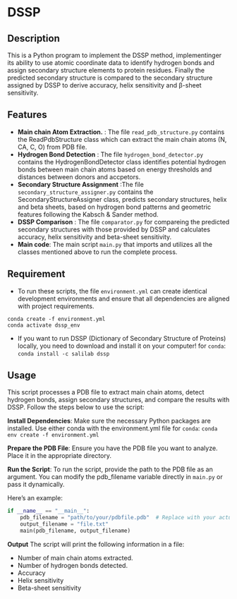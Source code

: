 # DSSP 

## Description
This is a Python program to implement the DSSP method, implementinger its ability to use atomic coordinate data to identify hydrogen bonds and assign secondary structure elements to protein residues. Finally the predicted secondary structure is compared to the secondary structure assigned by DSSP to derive accuracy, helix sensitivity and β-sheet sensitivity.

## Features
- **Main chain Atom Extraction.** : The file `read_pdb_structure.py` contains the ReadPdbStructure class which can extract the main chain atoms (N, CA, C, O) from PDB file.
- **Hydrogen Bond Detection** : The file `hydrogen_bond_detector.py` contains the HydrogenBondDetector class identifies potential hydrogen bonds between main chain atoms based on energy thresholds and distances between donors and accpetors.
- **Secondary Structure Assignment** :The file `secondary_structure_assigner.py` contains the SecondaryStructureAssigner class, predicts secondary structures, helix and beta sheets, based on hydrogen bond patterns and geometric features following the Kabsch & Sander method.
- **DSSP Comparison** : The file `comparator.py` for compareing the predicted secondary structures with those provided by DSSP and calculates accuracy, helix sensitivity and beta-sheet sensitivity.
- **Main code**: The main script `main.py` that imports and utilizes all the classes mentioned above to run the complete process.

## Requirement
- To run these scripts, the file `environment.yml` can create identical development environments and ensure that all dependencies are aligned with project requirements.

```
conda create -f environment.yml
conda activate dssp_env
```

- If you want to run DSSP (Dictionary of Secondary Structure of Proteins) locally, you need to download and install it on your computer!
for `conda`:
`conda install -c salilab dssp`

## Usage
This script processes a PDB file to extract main chain atoms, detect hydrogen bonds, assign secondary structures, and compare the results with DSSP. Follow the steps below to use the script:

**Install Dependencies**: Make sure the necessary Python packages are installed. Use either conda with the environment.yml file
for `conda`:
`conda env create -f environment.yml`

**Prepare the PDB File**: Ensure you have the PDB file you want to analyze. Place it in the appropriate directory.

**Run the Script**: To run the script, provide the path to the PDB file as an argument. You can modify the pdb_filename variable directly in `main.py` or pass it dynamically.

Here’s an example:
```python
if __name__ == "__main__":
    pdb_filename = "path/to/your/pdbfile.pdb"  # Replace with your actual PDB file path
    output_filename = "file.txt"
    main(pdb_filename, output_filename)
```

**Output**
The script will print the following information in a file:

- Number of main chain atoms extracted.<br>
- Number of hydrogen bonds detected.<br>
- Accuracy<br>
- Helix sensitivity<br>
- Beta-sheet sensitivity<br>


